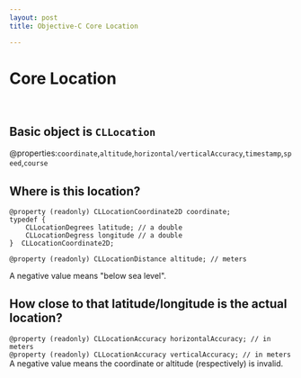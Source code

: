 ```yaml
---
layout: post  
title: Objective-C Core Location 

---      
```

  
# Core Location
</br>  
  
## Basic object is `CLLocation`  
@properties:`coordinate`,`altitude`,`horizontal/verticalAccuracy`,`timestamp`,`speed`,`course`  
  
## Where is this location?  
	  
	@property (readonly) CLLocationCoordinate2D coordinate;  
	typedef {  
		CLLocationDegrees latitude; // a double  
		CLLocationDegress longitude // a double  
	}  CLLocationCoordinate2D;  
  
	@property (readonly) CLLocationDistance altitude; // meters  
  
A negative value means "below sea level".  
  
## How close to that latitude/longitude is the actual location?  
`@property (readonly) CLLocationAccuracy horizontalAccuracy; // in meters`    
`@property (readonly) CLLocationAccuracy verticalAccuracy; // in meters`    
A negative value means the coordinate or altitude (respectively) is invalid.

